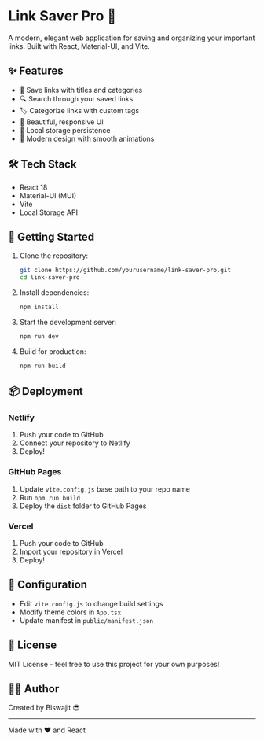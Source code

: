 # Link Saver Pro 🚀

A modern, elegant web application for saving and organizing your important links. Built with React, Material-UI, and Vite.

## ✨ Features

- 📝 Save links with titles and categories
- 🔍 Search through your saved links
- 🏷️ Categorize links with custom tags
- 🎨 Beautiful, responsive UI
- 💾 Local storage persistence
- 🌙 Modern design with smooth animations

## 🛠️ Tech Stack

- React 18
- Material-UI (MUI)
- Vite
- Local Storage API

## 🚀 Getting Started

1. Clone the repository:
   ```bash
   git clone https://github.com/yourusername/link-saver-pro.git
   cd link-saver-pro
   ```

2. Install dependencies:
   ```bash
   npm install
   ```

3. Start the development server:
   ```bash
   npm run dev
   ```

4. Build for production:
   ```bash
   npm run build
   ```

## 📦 Deployment

### Netlify
1. Push your code to GitHub
2. Connect your repository to Netlify
3. Deploy!

### GitHub Pages
1. Update `vite.config.js` base path to your repo name
2. Run `npm run build`
3. Deploy the `dist` folder to GitHub Pages

### Vercel
1. Push your code to GitHub
2. Import your repository in Vercel
3. Deploy!

## 🔧 Configuration

- Edit `vite.config.js` to change build settings
- Modify theme colors in `App.tsx`
- Update manifest in `public/manifest.json`

## 📝 License

MIT License - feel free to use this project for your own purposes!

## 👨‍💻 Author

Created by Biswajit 😎

---

Made with ❤️ and React

